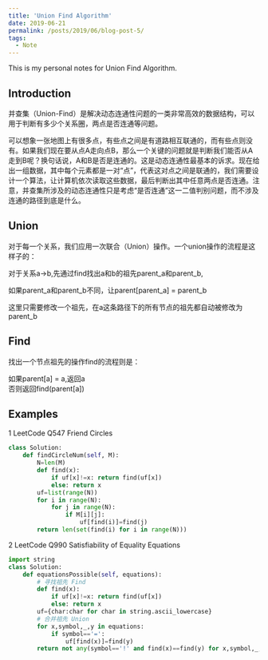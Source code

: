 ```yaml
---
title: 'Union Find Algorithm'
date: 2019-06-21
permalink: /posts/2019/06/blog-post-5/
tags:
  - Note
---
```


This is my personal notes for Union Find Algorithm.


Introduction
------
并查集（Union-Find）是解决动态连通性问题的一类非常高效的数据结构，可以用于判断有多少个关系圈，两点是否连通等问题。  

可以想象一张地图上有很多点，有些点之间是有道路相互联通的，而有些点则没有。如果我们现在要从点A走向点B，那么一个关键的问题就是判断我们能否从A走到B呢？换句话说，A和B是否是连通的。这是动态连通性最基本的诉求。现在给出一组数据，其中每个元素都是一对“点”，代表这对点之间是联通的，我们需要设计一个算法，让计算机依次读取这些数据，最后判断出其中任意两点是否连通。注意，并查集所涉及的动态连通性只是考虑“是否连通”这一二值判别问题，而不涉及连通的路径到底是什么。


Union
------
对于每一个关系，我们应用一次联合（Union）操作。一个union操作的流程是这样子的：  

对于关系a->b,先通过find找出a和b的祖先parent_a和parent_b,  

如果parent_a和parent_b不同，让parent[parent_a] = parent_b  

这里只需要修改一个祖先，在a这条路径下的所有节点的祖先都自动被修改为parent_b


Find
------
找出一个节点祖先的操作find的流程则是：

如果parent[a] = a,返回a  
否则返回find(parent[a])


Examples
------

1 LeetCode Q547 Friend Circles
```python
class Solution:
    def findCircleNum(self, M):
        N=len(M)
        def find(x):
            if uf[x]!=x: return find(uf[x])
            else: return x
        uf=list(range(N))
        for i in range(N):
            for j in range(N):
                if M[i][j]:
                    uf[find(i)]=find(j)
        return len(set(find(i) for i in range(N)))
```  

2 LeetCode Q990 Satisfiability of Equality Equations
```python
import string
class Solution:
    def equationsPossible(self, equations):
        # 寻找祖先 Find
        def find(x):
            if uf[x]!=x: return find(uf[x])
            else: return x
        uf={char:char for char in string.ascii_lowercase}
        # 合并祖先 Union
        for x,symbol,_,y in equations:
            if symbol=='=':
                uf[find(x)]=find(y)
        return not any(symbol=='!' and find(x)==find(y) for x,symbol,_,y in equations)
```